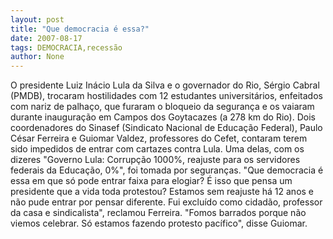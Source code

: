 ```yaml
---
layout: post
title: "Que democracia é essa?"
date: 2007-08-17
tags: DEMOCRACIA,recessão
author: None
---
```

O presidente Luiz In&aacute;cio Lula da Silva e o governador do Rio, S&eacute;rgio Cabral (PMDB), trocaram hostilidades com 12 estudantes universit&aacute;rios, enfeitados com nariz de palha&ccedil;o, que furaram o bloqueio da seguran&ccedil;a e os vaiaram durante inaugura&ccedil;&atilde;o em Campos dos Goytacazes (a 278 km do Rio).
Dois coordenadores do Sinasef (Sindicato Nacional de Educa&ccedil;&atilde;o Federal), Paulo C&eacute;sar Ferreira e Guiomar Valdez, professores do Cefet, contaram terem sido impedidos de entrar com cartazes contra Lula. 
Uma delas, com os dizeres &quot;Governo Lula: Corrup&ccedil;&atilde;o 1000%, reajuste para os servidores federais da Educa&ccedil;&atilde;o, 0%&quot;, foi tomada por seguran&ccedil;as.
&quot;Que democracia &eacute; essa em que s&oacute; pode entrar faixa para elogiar? &Eacute; isso que pensa um presidente que a vida toda protestou? Estamos sem reajuste h&aacute; 12 anos e n&atilde;o pude entrar por pensar diferente. Fui exclu&iacute;do como cidad&atilde;o, professor da casa e sindicalista&quot;, reclamou Ferreira. &quot;Fomos barrados porque n&atilde;o viemos celebrar. S&oacute; estamos fazendo protesto pac&iacute;fico&quot;, disse Guiomar.
 